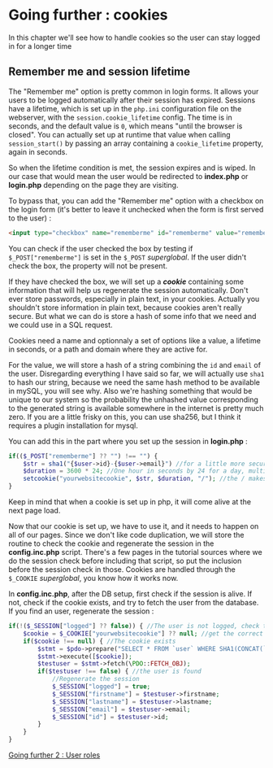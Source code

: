 
# Going further : cookies
In this chapter we'll see how to handle cookies so the user can stay logged in for a longer time

## Remember me and session lifetime
The "Remember me" option is pretty common in login forms. It allows your users to be logged automatically after their session has expired. Sessions have a lifetime, which is set up in the ``php.ini`` configuration file on the webserver, with the ``session.cookie_lifetime`` config. The time is in seconds, and the default value is ``0``, which means "until the browser is closed". You can actually set up at runtime that value when calling ``session_start()`` by passing an array containing a ``cookie_lifetime`` property, again in seconds.

So when the lifetime condition is met, the session expires and is wiped. In our case that would mean the user would be redirected to **index.php** or **login.php** depending on the page they are visiting.

To bypass that, you can add the "Remember me" option with a checkbox on the login form (it's better to leave it unchecked when the form is first served to the user) :
```html
<input type="checkbox" name="rememberme" id="rememberme" value="rememberme"> <label for="rememberme">Remember me</label>
```
You can check if the user checked the box by testing if ``$_POST["rememberme"]`` is set in the ``$_POST`` *superglobal*. If the user didn't check the box, the property will not be present.

If they have checked the box, we will set up a ***cookie*** containing some information that will help us regenerate the session automatically. Don't ever store passwords, especially in plain text, in your cookies. Actually you shouldn't store information in plain text, because cookies aren't really secure. But what we can do is store a hash of some info that we need and we could use in a SQL request.

Cookies need a name and optionnaly a set of options like a value, a lifetime in seconds, or a path and domain where they are active for. 

For the value, we will store a hash of a string combining the ``id`` and ``email`` of the user. Disregarding everything I have said so far, we will actually use ``sha1`` to hash our string, because we need the same hash method to be available in mySQL, you will see why. Also we're hashing something that would be unique to our system so the probability the unhashed value corresponding to the generated string is available somewhere in the internet is pretty much zero. If you are a little frisky on this, you can use sha256, but I think it requires a plugin installation for mysql.

You can add this in the part where you set up the session in **login.php** :
```php
if(($_POST["rememberme"] ?? "") !== "") {
    $str = sha1("{$user->id}-{$user->email}") //for a little more security you can also add a static private key that you will need to define somewhere in your files
    $duration = 3600 * 24; //One hour in seconds by 24 for a day, multiply that by the number of days you want your cookie to be alive
    setcookie("yourwebsitecookie", $str, $duration, "/"); //the / makes it active for your website
}
```
Keep in mind that when a cookie is set up in php, it will come alive at the next page load.

Now that our cookie is set up, we have to use it, and it needs to happen on all of our pages. Since we don't like code duplication, we will store the routine to check the cookie and regenerate the session in the **config.inc.php** script. There's a few pages in the tutorial sources where we do the session check before including that script, so put the inclusion before the session check in those. Cookies are handled through the ``$_COOKIE`` *superglobal*, you know how it works now.

In **config.inc.php**, after the DB setup, first check if the session is alive. If not, check if the cookie exists, and try to fetch the user from the database. If you find an user, regenerate the session :
```php
if(!($_SESSION["logged"] ?? false)) { //The user is not logged, check the cookie
    $cookie = $_COOKIE["yourwebsitecookie"] ?? null; //get the correct cookie
    if($cookie !== null) { //The cookie exists
        $stmt = $pdo->prepare("SELECT * FROM `user` WHERE SHA1(CONCAT(`id`, '-',`email`))) = ?"; //CONCAT allows you to glue db fields, strings, numbers... into one string, and SHA1 hashes the result - Please note that I used regular single quotes around the dash
        $stmt->execute([$cookie]);
        $testuser = $stmt->fetch(\PDO::FETCH_OBJ);
        if($testuser !== false) { //the user is found
            //Regenerate the session
            $_SESSION["logged"] = true;
            $_SESSION["firstname"] = $testuser->firstname;
            $_SESSION["lastname"] = $testuser->lastname;
            $_SESSION["email"] = $testuser->email;
            $_SESSION["id"] = $testuser->id;
        }
    }
}
```

[Going further 2 : User roles](02-user-roles.md)